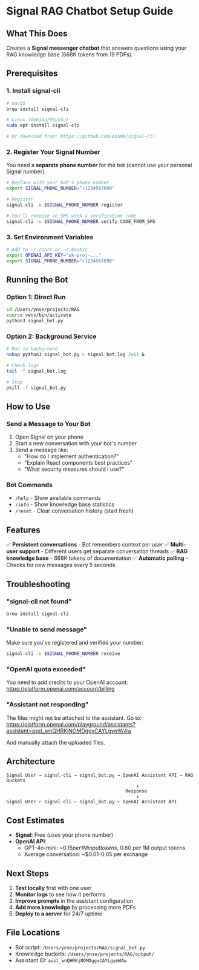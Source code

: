 # Signal RAG Chatbot Setup Guide

## What This Does

Creates a **Signal messenger chatbot** that answers questions using your RAG knowledge base (668K tokens from 19 PDFs).

## Prerequisites

### 1. Install signal-cli

```bash
# macOS
brew install signal-cli

# Linux (Debian/Ubuntu)
sudo apt install signal-cli

# Or download from: https://github.com/AsamK/signal-cli
```

### 2. Register Your Signal Number

You need a **separate phone number** for the bot (cannot use your personal Signal number).

```bash
# Replace with your bot's phone number
export SIGNAL_PHONE_NUMBER="+1234567890"

# Register
signal-cli -u $SIGNAL_PHONE_NUMBER register

# You'll receive an SMS with a verification code
signal-cli -u $SIGNAL_PHONE_NUMBER verify CODE_FROM_SMS
```

### 3. Set Environment Variables

```bash
# Add to ~/.zshrc or ~/.bashrc
export OPENAI_API_KEY="sk-proj-..."
export SIGNAL_PHONE_NUMBER="+1234567890"
```

## Running the Bot

### Option 1: Direct Run

```bash
cd /Users/ynse/projects/RAG
source venv/bin/activate
python3 signal_bot.py
```

### Option 2: Background Service

```bash
# Run in background
nohup python3 signal_bot.py > signal_bot.log 2>&1 &

# Check logs
tail -f signal_bot.log

# Stop
pkill -f signal_bot.py
```

## How to Use

### Send a Message to Your Bot

1. Open Signal on your phone
2. Start a new conversation with your bot's number
3. Send a message like:
   - "How do I implement authentication?"
   - "Explain React components best practices"
   - "What security measures should I use?"

### Bot Commands

- `/help` - Show available commands
- `/info` - Show knowledge base statistics
- `/reset` - Clear conversation history (start fresh)

## Features

✅ **Persistent conversations** - Bot remembers context per user
✅ **Multi-user support** - Different users get separate conversation threads
✅ **RAG knowledge base** - 668K tokens of documentation
✅ **Automatic polling** - Checks for new messages every 5 seconds

## Troubleshooting

### "signal-cli not found"
```bash
brew install signal-cli
```

### "Unable to send message"
Make sure you've registered and verified your number:
```bash
signal-cli -u $SIGNAL_PHONE_NUMBER receive
```

### "OpenAI quota exceeded"
You need to add credits to your OpenAI account:
https://platform.openai.com/account/billing

### "Assistant not responding"
The files might not be attached to the assistant. Go to:
https://platform.openai.com/playground/assistants?assistant=asst_wnQHRKjNOMDggxCAYLgymW4w

And manually attach the uploaded files.

## Architecture

```
Signal User → signal-cli → signal_bot.py → OpenAI Assistant API → RAG Buckets
                                                ↓
                                            Response
                                                ↓
Signal User ← signal-cli ← signal_bot.py ← OpenAI Assistant API
```

## Cost Estimates

- **Signal**: Free (uses your phone number)
- **OpenAI API**:
  - GPT-4o-mini: ~$0.15 per 1M input tokens, ~$0.60 per 1M output tokens
  - Average conversation: ~$0.01-0.05 per exchange

## Next Steps

1. **Test locally** first with one user
2. **Monitor logs** to see how it performs
3. **Improve prompts** in the assistant configuration
4. **Add more knowledge** by processing more PDFs
5. **Deploy to a server** for 24/7 uptime

## File Locations

- Bot script: `/Users/ynse/projects/RAG/signal_bot.py`
- Knowledge buckets: `/Users/ynse/projects/RAG/output/`
- Assistant ID: `asst_wnQHRKjNOMDggxCAYLgymW4w`
